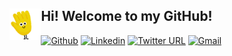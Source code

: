 <!-- Your title -->
## Hi! <img width="10%" height="10%" align="left" alt="Github" src="https://raw.githubusercontent.com/SatYu26/SatYu26/master/Assets/wave.gif" /> Welcome to my GitHub!

<!-- Your badges
You can use the website to generate badges: https://shields.io/
-->

[![Github](https://img.shields.io/badge/-Github-000?style=flat&logo=Github&logoColor=white)](https://github.com/pushkarnimkar)
[![Linkedin](https://img.shields.io/badge/-LinkedIn-blue?style=flat&logo=Linkedin&logoColor=white)](https://www.linkedin.com/in/pushkarnim/)
[![Twitter URL](https://img.shields.io/twitter/url?label=pushkarnim&style=social&url=https%3A%2F%2Ftwitter.com%2Fpawelsb)](https://twitter.com/pushkarnim)
[![Gmail](https://img.shields.io/badge/-Gmail-c14438?style=flat&logo=Gmail&logoColor=white)](mailto:pushkarnim@gmail.com)


&nbsp;

<!-- Talking about you -->
<!-- **Talking about Personal Stuffs:** -->

<!-- Any image aligned to the right. Beware the width -->
<!--![Pushkar's GitHub stats](https://github-readme-stats.vercel.app/api?username=pushkarnimkar&theme=radical&include_all_commits=true&show_icons=true&count_private=true)-->

<!-- <img width="35%" align="right" alt="Github" src="https://raw.githubusercontent.com/onimur/.github/master/.resources/git-header.svg" /> -->
